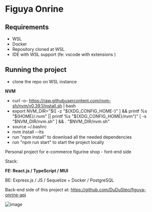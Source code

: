 # Figuya Onrine

## Requirements

-   WSL
-   Docker
-   Repository cloned at WSL
-   IDE with WSL support (fe: vscode with extensions )

## Running the project

-   clone the repo on WSL instance

**NVM**

-   curl -o- https://raw.githubusercontent.com/nvm-sh/nvm/v0.39.1/install.sh | bash
-   export NVM_DIR="$([ -z "${XDG_CONFIG_HOME-}" ] && printf %s "${HOME}/.nvm" || printf %s "${XDG_CONFIG_HOME}/nvm")"
    [ -s "$NVM_DIR/nvm.sh" ] && . "$NVM_DIR/nvm.sh"
-   source ~/.bashrc
-   nvm install --lts
-   run "npm install" to download all the needed dependencies
-   run "npm run start" to start the project locally

Personal project for e-commerce figurine shop - font-end side

Stack:

**FE: React.js / TypeScript / MUI**

BE: Express.js / JS / Sequelize + Docker / PostgreSQL

Back-end side of this project at: https://github.com/DuDuSteo/figuya-onrine-api

![image](https://github.com/DuDuSteo/figuya-onrine/assets/30495650/3b6a5c92-d6cc-4fa3-88d6-a0f5d04bec85)
